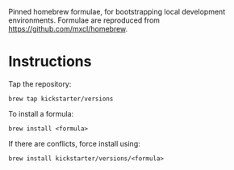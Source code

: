 Pinned homebrew formulae, for bootstrapping local development environments.
Formulae are reproduced from https://github.com/mxcl/homebrew.

# Instructions

Tap the repository:

```
brew tap kickstarter/versions
```

To install a formula:

```
brew install <formula>
```

If there are conflicts, force install using:

```
brew install kickstarter/versions/<formula>
```
